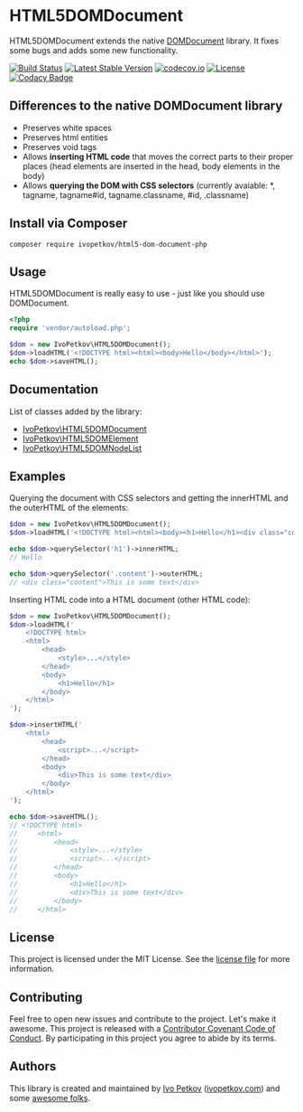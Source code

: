 # HTML5DOMDocument

HTML5DOMDocument extends the native [DOMDocument](http://php.net/manual/en/class.domdocument.php) library. It fixes some bugs and adds some new functionality.

[![Build Status](https://travis-ci.org/ivopetkov/html5-dom-document-php.svg)](https://travis-ci.org/ivopetkov/html5-dom-document-php)
[![Latest Stable Version](https://poser.pugx.org/ivopetkov/html5-dom-document-php/v/stable)](https://packagist.org/packages/ivopetkov/html5-dom-document-php)
[![codecov.io](https://codecov.io/github/ivopetkov/html5-dom-document-php/coverage.svg?branch=master)](https://codecov.io/github/ivopetkov/html5-dom-document-php?branch=master)
[![License](https://poser.pugx.org/ivopetkov/html5-dom-document-php/license)](https://packagist.org/packages/ivopetkov/html5-dom-document-php)
[![Codacy Badge](https://api.codacy.com/project/badge/Grade/dafa5722288b409a9d447fa6aabd572b)](https://www.codacy.com/app/ivo_2/html5-dom-document-php)

## Differences to the native DOMDocument library

- Preserves white spaces
- Preserves html entities
- Preserves void tags
- Allows **inserting HTML code** that moves the correct parts to their proper places (head elements are inserted in the head, body elements in the body)
- Allows **querying the DOM with CSS selectors** (currently avaiable: *, tagname, tagname#id, tagname.classname, #id, .classname)

## Install via Composer

```shell
composer require ivopetkov/html5-dom-document-php
```

## Usage

HTML5DOMDocument is really easy to use - just like you should use DOMDocument.
```php
<?php
require 'vendor/autoload.php';

$dom = new IvoPetkov\HTML5DOMDocument();
$dom->loadHTML('<!DOCTYPE html><html><body>Hello</body></html>');
echo $dom->saveHTML();
```

## Documentation

List of classes added by the library:

- [IvoPetkov\HTML5DOMDocument](https://github.com/ivopetkov/html5-dom-document-php/blob/master/docs/classes/IvoPetkov-HTML5DOMDocument.md)
- [IvoPetkov\HTML5DOMElement](https://github.com/ivopetkov/html5-dom-document-php/blob/master/docs/classes/IvoPetkov-HTML5DOMElement.md)
- [IvoPetkov\HTML5DOMNodeList](https://github.com/ivopetkov/html5-dom-document-php/blob/master/docs/classes/IvoPetkov-HTML5DOMNodeList.md)

## Examples

Querying the document with CSS selectors and getting the innerHTML and the outerHTML of the elements:

```php
$dom = new IvoPetkov\HTML5DOMDocument();
$dom->loadHTML('<!DOCTYPE html><html><body><h1>Hello</h1><div class="content">This is some text</div></body></html>');

echo $dom->querySelector('h1')->innerHTML;
// Hello

echo $dom->querySelector('.content')->outerHTML;
// <div class="content">This is some text</div>
```

Inserting HTML code into a HTML document (other HTML code):

```php
$dom = new IvoPetkov\HTML5DOMDocument();
$dom->loadHTML('
    <!DOCTYPE html>
    <html>
        <head>
            <style>...</style>
        </head>
        <body>
            <h1>Hello</h1>
        </body>
    </html>
');

$dom->insertHTML('
    <html>
        <head>
            <script>...</script>
        </head>
        <body>
            <div>This is some text</div>
        </body>
    </html>
');

echo $dom->saveHTML();
// <!DOCTYPE html>
//     <html>
//         <head>
//             <style>...</style>
//             <script>...</script>
//         </head>
//         <body>
//             <h1>Hello</h1>
//             <div>This is some text</div>
//         </body>
//     </html>
```

## License
This project is licensed under the MIT License. See the [license file](https://github.com/ivopetkov/html5-dom-document-php/blob/master/LICENSE) for more information.

## Contributing
Feel free to open new issues and contribute to the project. Let's make it awesome.
This project is released with a [Contributor Covenant Code of Conduct](https://github.com/ivopetkov/html5-dom-document-php/blob/master/CODE-OF-CONDUCT.md). By participating in this project you agree to abide by its terms.

## Authors
This library is created and maintained by [Ivo Petkov](https://github.com/ivopetkov/) ([ivopetkov.com](https://ivopetkov.com)) and some [awesome folks](https://github.com/ivopetkov/html5-dom-document-php/graphs/contributors).
